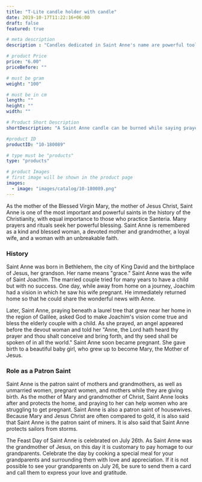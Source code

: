 ```yaml
---
title: "T-Lite candle holder with candle"
date: 2019-10-17T11:22:16+06:00
draft: false
featured: true

# meta description
description : "Candles dedicated in Saint Anne's name are powerful tool. 6's in a pax, 24 hours burning."

# product Price
price: "6.00"
priceBefore: ""

# must be gram
weight: "100"

# must be in cm
length: ""
height: ""
width: ""

# Product Short Description
shortDescription: "A Saint Anne candle can be burned while saying prayers to her for protection, help with conceiving a child, and good health for pregnant mothers and housewives. A seven-day candle which shows Saint Anne's image can be burned to grant protection and blessings, especially to children and families."

#product ID
productID: "10-180089"

# type must be "products"
type: "products"

# product Images
# first image will be shown in the product page
images:
  - image: "images/catalog/10-180089.png"
---
```


As the mother of the Blessed Virgin Mary, the mother of Jesus Christ, Saint Anne is one of the most important and powerful saints in the history of the Christianity, with equal importance to those who practice Santeria. Many prayers and rituals seek her powerful blessing. Saint Anne is remembered as a kind and blessed woman, a devoted mother and grandmother, a loyal wife, and a woman with an unbreakable faith.

### History
Saint Anne was born in Bethlehem, the city of King David and the birthplace of Jesus, her grandson. Her name means "grace." Saint Anne was the wife of Saint Joachim. The married couple tried for many years to have a child but with no success. One day, while away from home on a journey, Joachim had a vision in which he saw his wife pregnant. He immediately returned home so that he could share the wonderful news with Anne.

Later, Saint Anne, praying beneath a laurel tree that grew near her home in the region of Galilee, asked God to make Joachim's vision come true and bless the elderly couple with a child. As she prayed, an angel appeared before the devout woman and told her "Anne, the Lord hath heard thy prayer and thou shalt conceive and bring forth, and thy seed shall be spoken of in all the world." Saint Anne soon became pregnant. She gave birth to a beautiful baby girl, who grew up to become Mary, the Mother of Jesus.

### Role as a Patron Saint
Saint Anne is the patron saint of mothers and grandmothers, as well as unmarried women, pregnant women, and mothers while they are giving birth. As the mother of Mary and grandmother of Christ, Saint Anne looks after and protects the home, and praying to her can help women who are struggling to get pregnant. Saint Anne is also a patron saint of housewives. Because Mary and Jesus Christ are often compared to gold, it is also said that Saint Anne is the patron saint of miners. It is also said that Saint Anne protects sailors from storms.

The Feast Day of Saint Anne is celebrated on July 26th. As Saint Anne was the grandmother of Jesus, on this day it is customary to pay homage to our grandparents. Celebrate the day by cooking a special meal for your grandparents and surrounding them with love and appreciation. If it is not possible to see your grandparents on July 26, be sure to send them a card and call them to express your love and gratitude.
